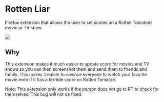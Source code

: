 # Rotten Liar

Firefox extension that allows the user to set scores on a Rotten Tomatoes movie or TV show.

![](./rotten-liar.gif)

## Why

This extension makes it much easier to update score for movies and TV shows so you can then screenshot them and send them to friends and family. This makes it eaiser to covince everyone to watch your favorite movie even if it has a terrible score on Rotten Tomatoe.

Note: This extension only works if the person does not go to RT to check for themselves. This bug will not be fixed.
